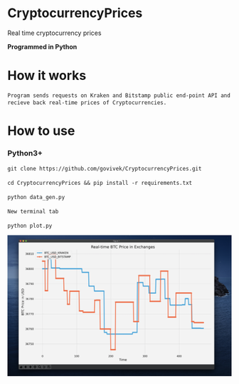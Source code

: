 # CryptocurrencyPrices
Real time cryptocurrency prices

**Programmed in Python**

# How it works
```
Program sends requests on Kraken and Bitstamp public end-point API and recieve back real-time prices of Cryptocurrencies.

```
# How to use

### Python3+
```
git clone https://github.com/govivek/CryptocurrencyPrices.git

cd CryptocurrencyPrices && pip install -r requirements.txt

python data_gen.py

New terminal tab

python plot.py

```

![CW](screenshot_btc_usd_price.png)